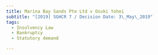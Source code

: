 ```yaml
---
title: Marina Bay Sands Pte Ltd v Osuki Yohei
subtitle: "[2019] SGHCR 7 / Decision Date: 3\_May\_2019"
tags:
  - Insolvency Law
  - Bankruptcy
  - Statutory demand

---
```

